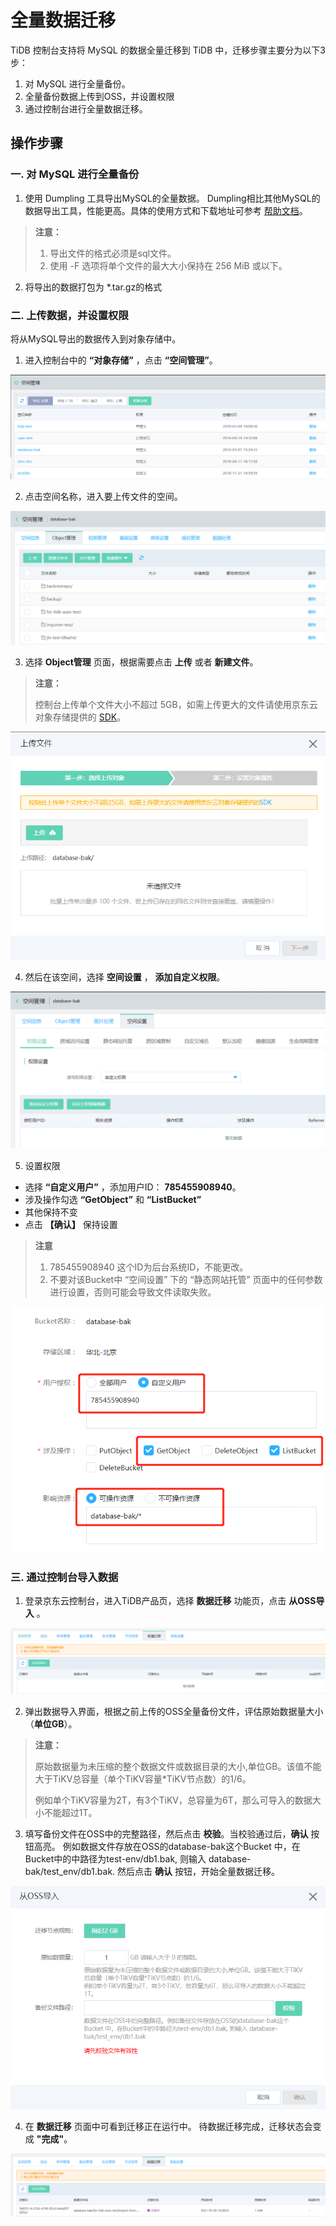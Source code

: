 # 全量数据迁移
TiDB 控制台支持将 MySQL 的数据全量迁移到 TiDB 中，迁移步骤主要分为以下3步：
1. 对 MySQL 进行全量备份。
2. 全量备份数据上传到OSS，并设置权限
3. 通过控制台进行全量数据迁移。

## 操作步骤
### 一. 对 MySQL 进行全量备份
1. 使用 Dumpling 工具导出MySQL的全量数据。 Dumpling相比其他MySQL的数据导出工具，性能更高。具体的使用方式和下载地址可参考 [帮助文档](https://docs.pingcap.com/zh/tidb/stable/dumpling-overview)。

> **注意：**
> 1. 导出文件的格式必须是sql文件。
> 2. 使用 -F 选项将单个文件的最大大小保持在 256 MiB 或以下。

2. 将导出的数据打包为 *.tar.gz的格式


### 二. 上传数据，并设置权限
将从MySQL导出的数据传入到对象存储中。

1. 进入控制台中的 **“对象存储”** ，点击 **“空间管理”**。

![上传备份1](../../../../image/TiDB/upload-data-1.png)

2. 点击空间名称，进入要上传文件的空间。

![上传备份2](../../../../image/TiDB/upload-data-2.png)

3. 选择 **Object管理** 页面，根据需要点击 **上传** 或者 **新建文件**。

> **注意：**
>
> 控制台上传单个文件大小不超过 5GB，如需上传更大的文件请使用京东云对象存储提供的 [SDK](https://docs.jdcloud.com/cn/object-storage-service/multipart-upload-s3)。

![上传备份3](../../../../image/TiDB/upload-data-3.png)

4. 然后在该空间，选择 **空间设置** ， **添加自定义权限**。

![权限设置1](../../../../image/TiDB/Grant-File-Privilege-1.png)

5. 设置权限
- 选择 **“自定义用户”** ，添加用户ID： **785455908940**。
- 涉及操作勾选 **“GetObject”** 和 **“ListBucket”**
- 其他保持不变
- 点击 **【确认】** 保持设置

> **注意**
> 
> 1. 785455908940 这个ID为后台系统ID，不能更改。
> 2. 不要对该Bucket中 “空间设置” 下的 “静态网站托管” 页面中的任何参数进行设置，否则可能会导致文件读取失败。

![权限设置2](../../../../image/TiDB/Grant-File-Privilege-2.png)

### 三. 通过控制台导入数据

1. 登录京东云控制台，进入TiDB产品页，选择 **数据迁移** 功能页，点击 **从OSS导入** 。

![全量迁移1](../../../../image/TiDB/full-migration-1.png)

2. 弹出数据导入界面，根据之前上传的OSS全量备份文件，评估原始数据量大小（**单位GB**）。

> **注意：**
>
> 原始数据量为未压缩的整个数据文件或数据目录的大小,单位GB。该值不能大于TiKV总容量（单个TiKV容量*TiKV节点数）的1/6。
>
> 例如单个TiKV容量为2T，有3个TiKV，总容量为6T，那么可导入的数据大小不能超过1T。

3. 填写备份文件在OSS中的完整路径，然后点击 **校验**。当校验通过后，**确认** 按钮高亮。 例如数据文件存放在OSS的database-bak这个Bucket 中，在Bucket中的中路径为test-env/db1.bak, 则输入 database-bak/test_env/db1.bak. 然后点击 **确认** 按钮，开始全量数据迁移。

![全量迁移2](../../../../image/TiDB/full-migration-2.png)

4. 在 **数据迁移** 页面中可看到迁移正在运行中。 待数据迁移完成，迁移状态会变成 **"完成"**。

![全量迁移3](../../../../image/TiDB/full-migration-3.png)

  	
